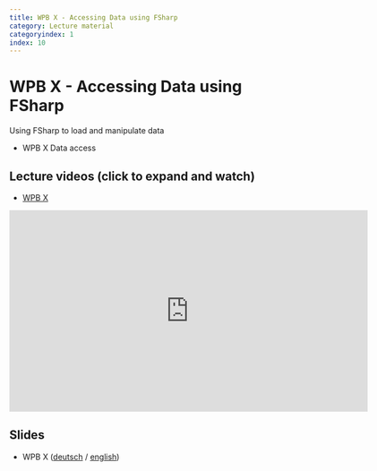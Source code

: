 ```yaml
---
title: WPB X - Accessing Data using FSharp
category: Lecture material
categoryindex: 1
index: 10
---
```


# WPB X - Accessing Data using FSharp

Using FSharp to load and manipulate data

- WPB X Data access

## Lecture videos (click to expand and watch)

- <a href="#vimeo-1" data-action="collapse">WPB X</a></p>
<div id="vimeo-1" class="is-collapsible">
    <iframe title="vimeo-player" src="https://player.vimeo.com/video/569286757" width="640" height="360" frameborder="0" allowfullscreen="allowfullscreen"></iframe>
</div>

## Slides

- WPB X ([deutsch](https://csb.bio.uni-kl.de/teaching/WPB_Podcast/X_Datenzugriff.pdf) /  [english](https://csb.bio.uni-kl.de/teaching/WPB_Podcast/eng/X_Data_access.pdf))

